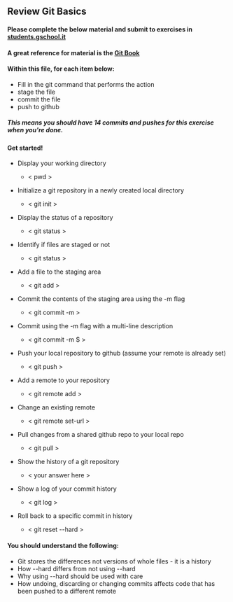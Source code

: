 ## Review Git Basics

#### Please complete the below material and submit to exercises in [students.gschool.it](https://students.gschool.it/)

#### A great reference for material is the [Git Book](http://git-scm.com/book/en/v2/Git-Basics-Getting-a-Git-Repository)

#### Within this file, for each item below:

* Fill in the git command that performs the action
* stage the file
* commit the file
* push to github

##### This means you should have 14 commits and pushes for this exercise when you're done.

#### Get started!

* Display your working directory
  * < pwd >

* Initialize a git repository in a newly created local directory
  * < git init >

* Display the status of a repository
  * < git status >

* Identify if files are staged or not
  * < git status >

* Add a file to the staging area
  * < git add >

* Commit the contents of the staging area using the -m flag
  * < git commit -m >

* Commit using the -m flag with a multi-line description
  * < git commit -m $ >

* Push your local repository to github (assume your remote is already set)
  * < git push >

* Add a remote to your repository
  * < git remote add >

* Change an existing remote
  * < git remote set-url >

* Pull changes from a shared github repo to your local repo
  * < git pull >

* Show the history of a git repository
  * < your answer here >

* Show a log of your commit history
  * < git log >

* Roll back to a specific commit in history
  * < git reset --hard >

#### You should understand the following:

* Git stores the differences not versions of whole files - it is a history
* How --hard differs from not using --hard
* Why using --hard should be used with care
* How undoing, discarding or changing commits affects code that has been pushed
to a different remote
